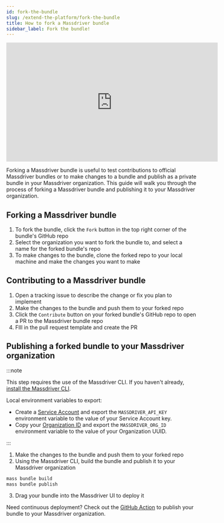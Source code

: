 ```yaml
---
id: fork-the-bundle
slug: /extend-the-platform/fork-the-bundle
title: How to fork a Massdriver bundle
sidebar_label: Fork the bundle!
---
```


<iframe width="560" height="315" src="https://www.youtube.com/embed/mjTZlOPdKhQ?si=F7tnQDqGaPVMF2pp" title="YouTube video player" frameborder="0" allow="accelerometer; autoplay; clipboard-write; encrypted-media; gyroscope; picture-in-picture; web-share" referrerpolicy="strict-origin-when-cross-origin" allowfullscreen></iframe>

Forking a Massdriver bundle is useful to test contributions to official Massdriver bundles or to make changes to a bundle and publish as a private bundle in your Massdriver organization. This guide will walk you through the process of forking a Massdriver bundle and publishing it to your Massdriver organization.

## Forking a Massdriver bundle

1. To fork the bundle, click the `Fork` button in the top right corner of the bundle's GitHub repo
2. Select the organization you want to fork the bundle to, and select a name for the forked bundle's repo
3. To make changes to the bundle, clone the forked repo to your local machine and make the changes you want to make

## Contributing to a Massdriver bundle

1. Open a tracking issue to describe the change or fix you plan to implement
2. Make the changes to the bundle and push them to your forked repo
3. Click the `Contribute` button on your forked bundle's GitHub repo to open a PR to the Massdriver bundle repo
4. FIll in the pull request template and create the PR

## Publishing a forked bundle to your Massdriver organization

:::note

This step requires the use of the Massdriver CLI. If you haven't already, [install the Massdriver CLI](/cli/overview).

Local environment variables to export:
* Create a [Service Account](/platform/service-accounts) and export the `MASSDRIVER_API_KEY` environment variable to the value of your Service Account key.
* Copy your [Organization ID](/concepts/organizations) and export the `MASSDRIVER_ORG_ID` environment variable to the value of your Organization UUID.

:::

1. Make the changes to the bundle and push them to your forked repo
2. Using the Massdriver CLI, build the bundle and publish it to your Massdriver organization

```bash
mass bundle build
mass bundle publish
```

3. Drag your bundle into the Massdriver UI to deploy it

Need continuous deployment? Check out the [GitHub Action](/ci-cd/github-action) to publish your bundle to your Massdriver organization.